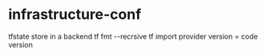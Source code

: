 # infrastructure-conf
tfstate store in a backend
tf fmt --recrsive
tf import 
provider version = code version

